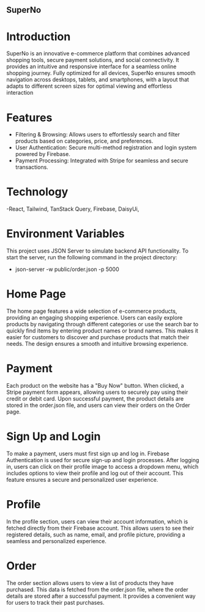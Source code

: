 ## SuperNo

# Introduction

SuperNo is an innovative e-commerce platform that combines advanced shopping tools, secure payment solutions, and social connectivity. It provides an intuitive and responsive interface for a seamless online shopping journey. Fully optimized for all devices, SuperNo ensures smooth navigation across desktops, tablets, and smartphones, with a layout that adapts to different screen sizes for optimal viewing and effortless interaction

# Features

- Filtering & Browsing: Allows users to effortlessly search and filter products based on categories, price, and preferences.
- User Authentication: Secure multi-method registration and login system powered by Firebase.
- Payment Processing: Integrated with Stripe for seamless and secure transactions.

# Technology

-React, Tailwind, TanStack Query, Firebase, DaisyUi,

# Environment Variables

This project uses JSON Server to simulate backend API functionality. To start the server, run the following command in the project directory:

- json-server -w public/order.json -p 5000

# Home Page

The home page features a wide selection of e-commerce products, providing an engaging shopping experience. Users can easily explore products by navigating through different categories or use the search bar to quickly find items by entering product names or brand names. This makes it easier for customers to discover and purchase products that match their needs. The design ensures a smooth and intuitive browsing experience.

# Payment

Each product on the website has a "Buy Now" button. When clicked, a Stripe payment form appears, allowing users to securely pay using their credit or debit card. Upon successful payment, the product details are stored in the order.json file, and users can view their orders on the Order page.

# Sign Up and Login

To make a payment, users must first sign up and log in. Firebase Authentication is used for secure sign-up and login processes. After logging in, users can click on their profile image to access a dropdown menu, which includes options to view their profile and log out of their account. This feature ensures a secure and personalized user experience.

# Profile

In the profile section, users can view their account information, which is fetched directly from their Firebase account. This allows users to see their registered details, such as name, email, and profile picture, providing a seamless and personalized experience.

# Order

The order section allows users to view a list of products they have purchased. This data is fetched from the order.json file, where the order details are stored after a successful payment. It provides a convenient way for users to track their past purchases.
